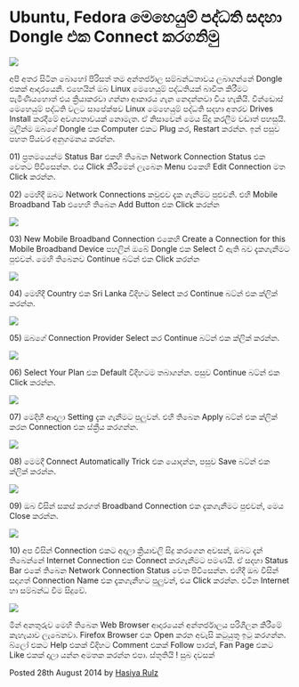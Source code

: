 # Ubuntu, Fedora මෙහෙයුම් පද්ධති සදහා Dongle එක Connect කරගනිමු

[![](https://4.bp.blogspot.com/-cnrw8Vzv5WM/UADsuuGQX_I/AAAAAAAABss/OWZHILFNiUk/s640/internet_dongle_360.jpg)](http://4.bp.blogspot.com/-cnrw8Vzv5WM/UADsuuGQX_I/AAAAAAAABss/OWZHILFNiUk/s1600/internet_dongle_360.jpg)

  
  
අපි අතර සිටින බොහෝ පිරිසත් තම අන්තර්ජාල සම්බන්ධතාවය ලබාගන්නේ Dongle එකක් ආදාරයෙනි. එහෙයින් ඔබ Linux මෙහෙයුම් පද්ධතියක් බාවිත කිරීමට පැමිණියහොත් එය ක්‍රියාකරවා ගන්නා ආකාරය ගැන නෙදන්නවා විය හැකියි. වින්ඩොස් මෙහෙයුම් පද්ධති වලට සාපේක්ෂව Linux මෙහෙයුම් පද්ධති සදහා අතරව Drives Install කරදීමේ අවශ්‍යතාවයක් නොමැත. ඒ නිසාවෙන් මෙය සිදු කරලීම වඩාත් පහසුයි. මුලින්ම ඔබගේ Dongle එක Computer එකට Plug කර, Restart කරන්න. ඉන් පසුව පහත පියවර අනුගමනය කරන්න. 

01\) ප්‍රතමයෙන්ම Status Bar එකහි තිබෙන Network Connection Status එක වෙතට පිවිසෙන්න. එය Click කිරීමෙන් ලැබෙන Menu එකෙහි Edit Connection මත Click කරන්න.

02\) මෙහිදී ඔබට Network Connections කවුළුව දැක ගැනීමට පුළුවනි. එහි Mobile Broadband Tab එහෙහි තිබෙන Add Button එක Click කරන්න

[![](https://4.bp.blogspot.com/-I4ap2CAaBYU/UADhFIzTUgI/AAAAAAAABrg/KhHg6ws3n9c/s640/1.png)](http://4.bp.blogspot.com/-I4ap2CAaBYU/UADhFIzTUgI/AAAAAAAABrg/KhHg6ws3n9c/s1600/1.png)

03\) New Mobile Broadband Connection එකෙහි Create a Connection for this Mobile Broadband Device පහලින් ඔබේ Dongle එක Select වී ඇති බව දැකගැනීමට පුළුවන්. මෙහි තිබෙනව Continue බට්න් එක Click කරන්න

[![](https://2.bp.blogspot.com/-cxWBhdJ4MCQ/UADh4eiiS6I/AAAAAAAABro/ev9zO3DaLiw/s640/2.png)](http://2.bp.blogspot.com/-cxWBhdJ4MCQ/UADh4eiiS6I/AAAAAAAABro/ev9zO3DaLiw/s1600/2.png)

04\) මෙහිදී Country එක Sri Lanka විදිහට Select කර Continue බට්න් එක ක්ලික් කරන්න.

[![](https://2.bp.blogspot.com/-dwehcqDhRLk/UADi76x_3iI/AAAAAAAABrw/isMzvetaET0/s640/3.png)](http://2.bp.blogspot.com/-dwehcqDhRLk/UADi76x_3iI/AAAAAAAABrw/isMzvetaET0/s1600/3.png)

05\) ඔබගේ Connection Provider Select කර Continue බට්න් එක ක්ලික් කරන්න.

[![](https://4.bp.blogspot.com/-auvZsLsmylY/UADjmqttX_I/AAAAAAAABr4/oKSJhiXzsSs/s640/4.png)](http://4.bp.blogspot.com/-auvZsLsmylY/UADjmqttX_I/AAAAAAAABr4/oKSJhiXzsSs/s1600/4.png)

06\) Select Your Plan එක Default විදිහටම තබාගන්න. පසුව Continue බට්න් එක Click කරන්න.

[![](https://3.bp.blogspot.com/-7d8haCwrAg4/UADkhX5UbZI/AAAAAAAABsA/DfOE-7x9JfE/s640/5.png)](http://3.bp.blogspot.com/-7d8haCwrAg4/UADkhX5UbZI/AAAAAAAABsA/DfOE-7x9JfE/s1600/5.png)

 07\) මෙදිහී ආදාලා Setting දැක ගැනීමට පුලුවන්. එහි තිබෙන Apply බට්න් එක ක්ලික් කරන Connection එක ස්ක්‍රීය කරගන්න.

[![](https://3.bp.blogspot.com/-YuIUtTnWU10/UADliqWLCdI/AAAAAAAABsI/ybRJ200zjIQ/s640/6.png)](http://3.bp.blogspot.com/-YuIUtTnWU10/UADliqWLCdI/AAAAAAAABsI/ybRJ200zjIQ/s1600/6.png)

08\) මෙමදී Connect Automatically Trick එක යොදන්න, පසුව Save බට්න් එක ක්ලික් කරන්න. 

[![](https://3.bp.blogspot.com/-M81YkKIhhPo/UADmiEDwLTI/AAAAAAAABsQ/TjTR7mdZgqY/s640/7.png)](http://3.bp.blogspot.com/-M81YkKIhhPo/UADmiEDwLTI/AAAAAAAABsQ/TjTR7mdZgqY/s1600/7.png)

09\) ඔබ විසින් සකස් කරගත් Broadband Connection එක දැකගැනීමට පුළුවන්, මෙය Close කරන්න.

[![](https://4.bp.blogspot.com/-ge396qxXG48/UADnYeEnczI/AAAAAAAABsY/oWeVfAifYf8/s640/8.png)](http://4.bp.blogspot.com/-ge396qxXG48/UADnYeEnczI/AAAAAAAABsY/oWeVfAifYf8/s1600/8.png)

10\) අප විසින් Connection එකට අදාලා ක්‍රියාවලි සිදු කරගෙන අවසන්, ඔබට දැන් තිබෙන්නේ Internet Connection එක Connect කරගැනීමට පමණයි. ඒ සදහා Status Bar එකේ තිබෙන Network Connection Status වෙත පිවිසෙන්න. එහිදී ඔබ විසින් සදාගත් Connection Name එක දැකගැනීහට පුලුවන්, එය Click කරන්න. එටින Internet හා සම්බන්ධ වීම සිදුවේ. 

[![](https://1.bp.blogspot.com/-A5fW1RiTXgE/UADoxEjdfwI/AAAAAAAABsg/hZsEUYYaU40/s320/9.png)](http://1.bp.blogspot.com/-A5fW1RiTXgE/UADoxEjdfwI/AAAAAAAABsg/hZsEUYYaU40/s1600/9.png)

මින් අනතුරුව මෙහි තිබෙන Web Browser ආදාරයෙන් අන්තර්ජාලය පරිශීලන කිරීමේ කැහැයාව ලැබෙනවා. Firefox Browser එක Open කරන අවැසි කටුයුතු ඉටු කරගන්න. බ්ලෝ එකට Help එකක් විදිහට Comment එකක් Follow පාරක්, Fan Page එකට Like එකක් දාලා යන්න අමතක කරන්න එපා. ස්තූතියි ! සුබ දවසක් 

Posted 28th August 2014 by [Hasiya Rulz](https://plus.google.com/112407634492210501912)

